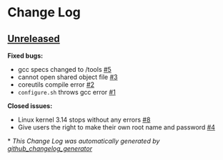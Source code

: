 # Change Log

## [Unreleased](https://github.com/PandaLinux/base-64/tree/HEAD)

**Fixed bugs:**

- gcc specs changed to /tools [\#5](https://github.com/PandaLinux/base-64/issues/5)
- cannot open shared object file [\#3](https://github.com/PandaLinux/base-64/issues/3)
- coreutils compile error [\#2](https://github.com/PandaLinux/base-64/issues/2)
- `configure.sh` throws gcc error [\#1](https://github.com/PandaLinux/base-64/issues/1)

**Closed issues:**

- Linux kernel 3.14 stops without any errors [\#8](https://github.com/PandaLinux/base-64/issues/8)
- Give users the right to make their own root name and password [\#4](https://github.com/PandaLinux/base-64/issues/4)



\* *This Change Log was automatically generated by [github_changelog_generator](https://github.com/skywinder/Github-Changelog-Generator)*